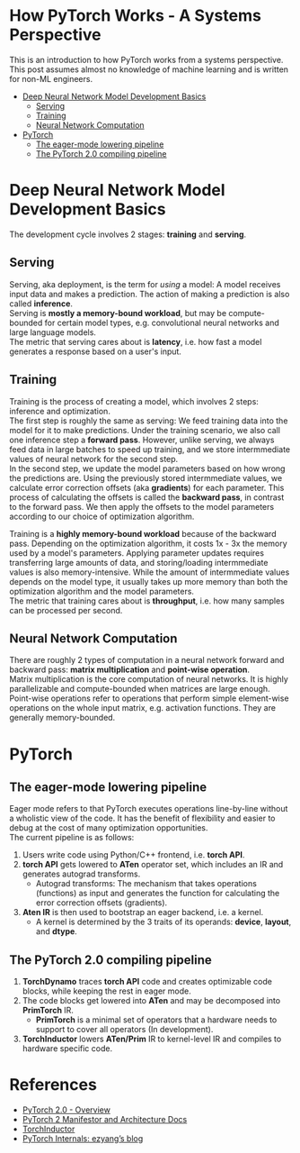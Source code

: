 # How PyTorch Works - A Systems Perspective

This is an introduction to how PyTorch works from a systems perspective.  
This post assumes almost no knowledge of machine learning and is written for non-ML engineers.


- [Deep Neural Network Model Development Basics](#Deep-Neural-Network-Model-Development-Basics)
  - [Serving](#Serving)
  - [Training](#Training)
  - [Neural Network Computation](#Neural-Network-Computation)
- [PyTorch](#PyTorch)
  - [The eager-mode lowering pipeline](#The-eager-mode-lowering-pipeline)
  - [The PyTorch 2.0 compiling pipeline](The-PyTorch-2.0-compiling-pipeline)


# Deep Neural Network Model Development Basics

The development cycle involves 2 stages: **training** and **serving**.  

## Serving
Serving, aka deployment, is the term for *using* a model: A model receives input data and makes a prediction.
The action of making a prediction is also called **inference**.  
Serving is **mostly a memory-bound workload**, but may be compute-bounded for certain model types,
e.g. convolutional neural networks and large language models.  
The metric that serving cares about is **latency**, i.e. how fast a model generates a response based on a user's input.

## Training
Training is the process of creating a model, which involves 2 steps: inference and optimization.  
The first step is roughly the same as serving: We feed training data into the model for it to make predictions.
Under the training scenario, we also call one inference step a **forward pass**.
However, unlike serving, we always feed data in large batches to speed up training, 
and we store intermmediate values of neural network for the second step.  
In the second step, we update the model parameters based on how wrong the predictions are.
Using the previously stored intermmediate values, we calculate error correction offsets (aka **gradients**) for each parameter.
This process of calculating the offsets is called the **backward pass**, in contrast to the forward pass.
We then apply the offsets to the model parameters according to our choice of optimization algorithm.

Training is a **highly memory-bound workload** because of the backward pass.
Depending on the optimization algorithm, it costs 1x - 3x the memory used by a model's parameters.
Applying parameter updates requires transferring large amounts of data,
and storing/loading intermmediate values is also memory-intensive.
While the amount of intermmediate values depends on the model type,
it usually takes up more memory than both the optimization algorithm and the model parameters.  
The metric that training cares about is **throughput**, i.e. how many samples can be processed per second.

## Neural Network Computation
There are roughly 2 types of computation in a neural network forward and backward pass:
**matrix multiplication** and **point-wise operation**.  
Matrix multiplication is the core computation of neural networks.
It is highly parallelizable and compute-bounded when matrices are large enough.
Point-wise operations refer to operations that perform simple element-wise operations on the whole input matrix,
e.g. activation functions. They are generally memory-bounded.


# PyTorch

## The eager-mode lowering pipeline

Eager mode refers to that PyTorch executes operations line-by-line without a wholistic view of the code.
It has the benefit of flexibility and easier to debug at the cost of many optimization opportunities.  
The current pipeline is as follows:
<!--- This newline is needed to correctly render a numbered list --->

1. Users write code using Python/C++ frontend, i.e. **torch API**.
1. **torch API** gets lowered to **ATen** operator set, which includes an IR and generates autograd transforms.
   - Autograd transforms: The mechanism that takes operations (functions) as input
     and generates the function for calculating the error correction offsets (gradients).
1. **Aten IR** is then used to bootstrap an eager backend, i.e. a kernel.
   - A kernel is determined by the 3 traits of its operands: **device**, **layout**, and **dtype**.

## The PyTorch 2.0 compiling pipeline

1. **TorchDynamo** traces **torch API** code and creates optimizable code blocks, while keeping the rest in eager mode.
1. The code blocks get lowered into **ATen** and may be decomposed into **PrimTorch** IR.
   - **PrimTorch** is a minimal set of operators that a hardware needs to support to cover all operators (In development).
1. **TorchInductor** lowers **ATen/Prim** IR to kernel-level IR and compiles to hardware specific code.


# References

- [PyTorch 2.0 - Overview](https://pytorch.org/get-started/pytorch-2.0/#technology-overview)
- [PyTorch 2 Manifestor and Architecture Docs](https://dev-discuss.pytorch.org/t/pytorch-2-0-manifesto-and-architecture-docs/896)
- [TorchInductor](https://dev-discuss.pytorch.org/t/torchinductor-a-pytorch-native-compiler-with-define-by-run-ir-and-symbolic-shapes/747)
- [PyTorch Internals: ezyang’s blog](blog.ezyang.com/2019/05/pytorch-internals/)
